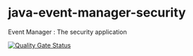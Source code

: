 # java-event-manager-security
Event Manager : The security application

[![Quality Gate Status](https://sonarcloud.io/api/project_badges/measure?project=MagicSoup_java-event-manager-security&metric=alert_status)](https://sonarcloud.io/summary/new_code?id=MagicSoup_java-event-manager-security)